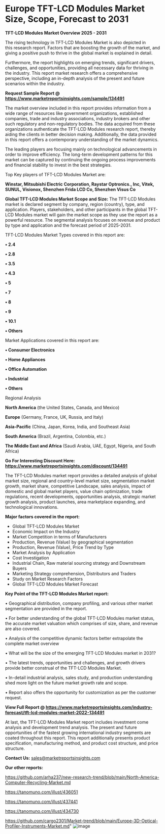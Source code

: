 # Europe TFT-LCD Modules Market Size, Scope, Forecast to 2031

<Strong> TFT-LCD Modules Market Overview 2025 - 2031</strong>

The rising technology in TFT-LCD Modules Market is also depicted in this research report. Factors that are boosting the growth of the market, and giving a positive push to thrive in the global market is explained in detail.

Furthermore, the report highlights on emerging trends, significant drivers, challenges, and opportunities, providing all necessary data for thriving in the industry. This report market research offers a comprehensive perspective, including an in-depth analysis of the present and future scenarios within the industry.

<strong>Request Sample Report @ <a href=https://www.marketreportsinsights.com/sample/134491>https://www.marketreportsinsights.com/sample/134491</a></strong>

The market overview included in this report provides information from a wide range of resources like government organizations, established companies, trade and industry associations, industry brokers and other such regulatory and non-regulatory bodies. The data acquired from these organizations authenticate the TFT-LCD Modules research report, thereby aiding the clients in better decision making. Additionally, the data provided in this report offers a contemporary understanding of the market dynamics.

The leading players are focusing mainly on technological advancements in order to improve efficiency. The long-term development patterns for this market can be captured by continuing the ongoing process improvements and financial stability to invest in the best strategies.

Top Key players of TFT-LCD Modules Market are:

<strong>Winstar, Mitsubishi Electric Corporation, Raystar Optronics., Inc, Vitek, SUNUL, Visionox, Shenzhen Frida LCD Co, Shenzhen Visus Co</strong>

<strong><b>Global TFT-LCD Modules Market Scope and Size:</b></strong>
The TFT-LCD Modules market is declared segment by company, region (country), type, and application. Players, stakeholders, and other participants in the global TFT-LCD Modules market will gain the market scope as they use the report as a powerful resource. The segmental analysis focuses on revenue and product by type and application and the forecast period of 2025-2031.

TFT-LCD Modules Market Types covered in this report are:

<strong>• 2.4

• 2.8

• 3.5

• 4.3

• 5

• 7

• 8

• 9

• 10.1

• Others</strong>

Market Applications covered in this report are:

<strong>• Consumer Electronics

• Home Appliances

• Office Automation

• Industrial

• Others</strong> 

Regional Analysis

<strong>North America</strong> (the United States, Canada, and Mexico)

<strong>Europe</strong> (Germany, France, UK, Russia, and Italy)

<strong>Asia-Pacific</strong> (China, Japan, Korea, India, and Southeast Asia)

<strong>South America</strong> (Brazil, Argentina, Colombia, etc.)

<strong>The Middle East and Africa</strong> (Saudi Arabia, UAE, Egypt, Nigeria, and South Africa)

<strong>Go For Interesting Discount Here: <a href=https://www.marketreportsinsights.com/discount/134491>https://www.marketreportsinsights.com/discount/134491</a></strong>

The TFT-LCD Modules market report provides a detailed analysis of global market size, regional and country-level market size, segmentation market growth, market share, competitive Landscape, sales analysis, impact of domestic and global market players, value chain optimization, trade regulations, recent developments, opportunities analysis, strategic market growth analysis, product launches, area marketplace expanding, and technological innovations.

<strong><b>Major factors covered in the report:</b></strong>
<ul>
  <li>Global TFT-LCD Modules Market </li>
  <li>Economic Impact on the Industry</li>
  <li>Market Competition in terms of Manufacturers</li>
  <li>Production, Revenue (Value) by geographical segmentation</li>
  <li>Production, Revenue (Value), Price Trend by Type</li>
  <li>Market Analysis by Application</li>
  <li>Cost Investigation</li>
  <li>Industrial Chain, Raw material sourcing strategy and Downstream Buyers</li>
  <li>Marketing Strategy comprehension, Distributors and Traders</li>
  <li>Study on Market Research Factors</li>
  <li>Global TFT-LCD Modules Market Forecast</li>
</ul>

<strong><b>Key Point of the TFT-LCD Modules Market report:</b></strong>

• Geographical distribution, company profiling, and various other market segmentation are provided in the report.

• For better understanding of the global TFT-LCD Modules market status, the accurate market valuation which comprises of size, share, and revenue are also covered.

• Analysis of the competitive dynamic factors better extrapolate the complete market overview

• What will be the size of the emerging TFT-LCD Modules market in 2031?

• The latest trends, opportunities and challenges, and growth drivers provide better construal of the TFT-LCD Modules Market.

• In-detail industrial analysis, sales study, and production understanding shed more light on the future market growth rate and scope.

• Report also offers the opportunity for customization as per the customer request.

<strong><b>View Full Report @ <a href=https://www.marketreportsinsights.com/industry-forecast/tft-lcd-modules-market-2022-134491>https://www.marketreportsinsights.com/industry-forecast/tft-lcd-modules-market-2022-134491</a></b></strong>


At last, the TFT-LCD Modules Market report includes investment come analysis and development trend analysis. The present and future opportunities of the fastest growing international industry segments are coated throughout this report. This report additionally presents product specification, manufacturing method, and product cost structure, and price structure.

<strong>Contact Us:</strong>
sales@marketreportsinsights.com

<strong>Our other reports:</strong>

<a href=https://github.com/arha237/new-research-trend/blob/main/North-America-Computer-Recycling-Market.md>https://github.com/arha237/new-research-trend/blob/main/North-America-Computer-Recycling-Market.md</a>

<a href=https://tanomuno.com/illust/436051>https://tanomuno.com/illust/436051</a>

<a href=https://tanomuno.com/illust/437441>https://tanomuno.com/illust/437441</a>

<a href=https://tanomuno.com/illust/434730>https://tanomuno.com/illust/434730</a>

<a href=https://github.com/cargo2301/Market-trend/blob/main/Europe-3D-Optical-Profiler-Instruments-Market.md>https://github.com/cargo2301/Market-trend/blob/main/Europe-3D-Optical-Profiler-Instruments-Market.md</a>"
![image](https://github.com/user-attachments/assets/4bf7a0ea-a1f5-4f5f-a3a8-fd2c2020a155)
